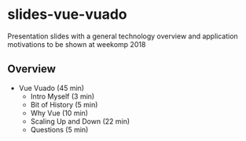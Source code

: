 # slides-vue-vuado

Presentation slides with a general technology overview and application motivations to be shown at weekomp 2018

## Overview

- Vue Vuado (45 min)
  - Intro Myself (3 min)
  - Bit of History (5 min)
  - Why Vue (10 min)
  - Scaling Up and Down (22 min)
  - Questions (5 min)
